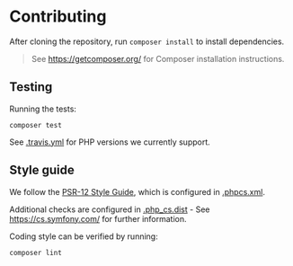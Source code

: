 # Contributing

After cloning the repository, run `composer install` to install dependencies.

> See <https://getcomposer.org/> for Composer installation instructions.

## Testing

Running the tests:

```shell
composer test
```

See [.travis.yml](.travis.yml) for PHP versions we currently support.

## Style guide

We follow the [PSR-12 Style Guide](https://www.php-fig.org/psr/psr-12/), which
is configured in [.phpcs.xml](.phpcs.xml).

Additional checks are configured in [.php_cs.dist](.php_cs.dist) - See
<https://cs.symfony.com/> for further information.

Coding style can be verified by running:

```shell
composer lint
```
